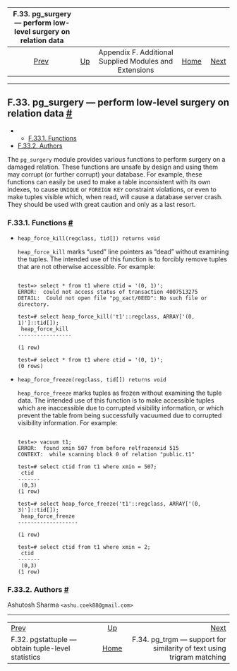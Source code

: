 <!--?xml version="1.0" encoding="UTF-8" standalone="no"?-->

|         F.33. pg\_surgery — perform low-level surgery on relation data        |                                                                             |                                                        |                                                       |                                                                                                     |
| :---------------------------------------------------------------------------: | :-------------------------------------------------------------------------- | :----------------------------------------------------: | ----------------------------------------------------: | --------------------------------------------------------------------------------------------------: |
| [Prev](pgstattuple.html "F.32. pgstattuple — obtain tuple-level statistics")  | [Up](contrib.html "Appendix F. Additional Supplied Modules and Extensions") | Appendix F. Additional Supplied Modules and Extensions | [Home](index.html "PostgreSQL 17devel Documentation") |  [Next](pgtrgm.html "F.34. pg_trgm —&#xA;   support for similarity of text using trigram matching") |

***

## F.33. pg\_surgery — perform low-level surgery on relation data [#](#PGSURGERY)

  * *   [F.33.1. Functions](pgsurgery.html#PGSURGERY-FUNCS)
  * [F.33.2. Authors](pgsurgery.html#PGSURGERY-AUTHORS)

The `pg_surgery` module provides various functions to perform surgery on a damaged relation. These functions are unsafe by design and using them may corrupt (or further corrupt) your database. For example, these functions can easily be used to make a table inconsistent with its own indexes, to cause `UNIQUE` or `FOREIGN KEY` constraint violations, or even to make tuples visible which, when read, will cause a database server crash. They should be used with great caution and only as a last resort.

### F.33.1. Functions [#](#PGSURGERY-FUNCS)

* `heap_force_kill(regclass, tid[]) returns void`

    `heap_force_kill` marks “used” line pointers as “dead” without examining the tuples. The intended use of this function is to forcibly remove tuples that are not otherwise accessible. For example:

    ```

    test=> select * from t1 where ctid = '(0, 1)';
    ERROR:  could not access status of transaction 4007513275
    DETAIL:  Could not open file "pg_xact/0EED": No such file or directory.

    test=# select heap_force_kill('t1'::regclass, ARRAY['(0, 1)']::tid[]);
     heap_force_kill
    -----------------

    (1 row)

    test=# select * from t1 where ctid = '(0, 1)';
    (0 rows)
    ```

* `heap_force_freeze(regclass, tid[]) returns void`

    `heap_force_freeze` marks tuples as frozen without examining the tuple data. The intended use of this function is to make accessible tuples which are inaccessible due to corrupted visibility information, or which prevent the table from being successfully vacuumed due to corrupted visibility information. For example:

    ```

    test=> vacuum t1;
    ERROR:  found xmin 507 from before relfrozenxid 515
    CONTEXT:  while scanning block 0 of relation "public.t1"

    test=# select ctid from t1 where xmin = 507;
     ctid
    -------
     (0,3)
    (1 row)

    test=# select heap_force_freeze('t1'::regclass, ARRAY['(0, 3)']::tid[]);
     heap_force_freeze
    -------------------

    (1 row)

    test=# select ctid from t1 where xmin = 2;
     ctid
    -------
     (0,3)
    (1 row)
    ```

### F.33.2. Authors [#](#PGSURGERY-AUTHORS)

Ashutosh Sharma `<ashu.coek88@gmail.com>`

***

|                                                                               |                                                                             |                                                                                                     |
| :---------------------------------------------------------------------------- | :-------------------------------------------------------------------------: | --------------------------------------------------------------------------------------------------: |
| [Prev](pgstattuple.html "F.32. pgstattuple — obtain tuple-level statistics")  | [Up](contrib.html "Appendix F. Additional Supplied Modules and Extensions") |  [Next](pgtrgm.html "F.34. pg_trgm —&#xA;   support for similarity of text using trigram matching") |
| F.32. pgstattuple — obtain tuple-level statistics                             |            [Home](index.html "PostgreSQL 17devel Documentation")            |                              F.34. pg\_trgm — support for similarity of text using trigram matching |
